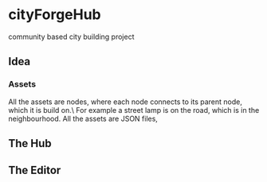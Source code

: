 # cityForgeHub
community based city building project

## Idea

### Assets

All the assets are nodes, where each node connects to its parent node, which it is build on.\ For example a street lamp is on the road, which is in the neighbourhood. 
All the assets are JSON files, 

## The Hub

## The Editor
